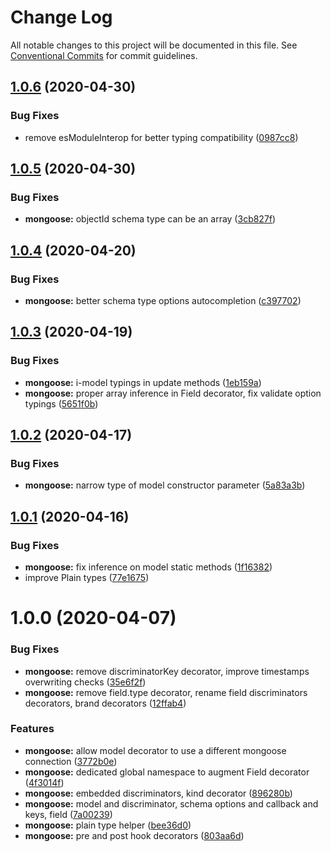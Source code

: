 # Change Log

All notable changes to this project will be documented in this file.
See [Conventional Commits](https://conventionalcommits.org) for commit guidelines.

## [1.0.6](https://github.com/jeremyben/reflet/tree/master/mongoose/compare/@reflet/mongoose@1.0.5...@reflet/mongoose@1.0.6) (2020-04-30)


### Bug Fixes

* remove esModuleInterop for better typing compatibility ([0987cc8](https://github.com/jeremyben/reflet/tree/master/mongoose/commit/0987cc8))





## [1.0.5](https://github.com/jeremyben/reflet/tree/master/mongoose/compare/@reflet/mongoose@1.0.4...@reflet/mongoose@1.0.5) (2020-04-30)


### Bug Fixes

* **mongoose:** objectId schema type can be an array ([3cb827f](https://github.com/jeremyben/reflet/tree/master/mongoose/commit/3cb827f))





## [1.0.4](https://github.com/jeremyben/reflet/tree/master/mongoose/compare/@reflet/mongoose@1.0.3...@reflet/mongoose@1.0.4) (2020-04-20)


### Bug Fixes

* **mongoose:** better schema type options autocompletion ([c397702](https://github.com/jeremyben/reflet/tree/master/mongoose/commit/c397702))





## [1.0.3](https://github.com/jeremyben/reflet/tree/master/mongoose/compare/@reflet/mongoose@1.0.2...@reflet/mongoose@1.0.3) (2020-04-19)


### Bug Fixes

* **mongoose:** i-model typings in update methods ([1eb159a](https://github.com/jeremyben/reflet/tree/master/mongoose/commit/1eb159a))
* **mongoose:** proper array inference in Field decorator, fix validate option typings ([5651f0b](https://github.com/jeremyben/reflet/tree/master/mongoose/commit/5651f0b))





## [1.0.2](https://github.com/jeremyben/reflet/tree/master/mongoose/compare/@reflet/mongoose@1.0.1...@reflet/mongoose@1.0.2) (2020-04-17)


### Bug Fixes

* **mongoose:** narrow type of model constructor parameter ([5a83a3b](https://github.com/jeremyben/reflet/tree/master/mongoose/commit/5a83a3b))





## [1.0.1](https://github.com/jeremyben/reflet/tree/master/mongoose/compare/@reflet/mongoose@1.0.0...@reflet/mongoose@1.0.1) (2020-04-16)


### Bug Fixes

* **mongoose:** fix inference on model static methods ([1f16382](https://github.com/jeremyben/reflet/tree/master/mongoose/commit/1f16382))
* improve Plain types ([77e1675](https://github.com/jeremyben/reflet/tree/master/mongoose/commit/77e1675))





# 1.0.0 (2020-04-07)


### Bug Fixes

* **mongoose:** remove discriminatorKey decorator, improve timestamps overwriting checks ([35e6f2f](https://github.com/jeremyben/reflet/tree/master/mongoose/commit/35e6f2f))
* **mongoose:** remove field.type decorator, rename field discriminators decorators, brand decorators ([12ffab4](https://github.com/jeremyben/reflet/tree/master/mongoose/commit/12ffab4))


### Features

* **mongoose:** allow model decorator to use a different mongoose connection ([3772b0e](https://github.com/jeremyben/reflet/tree/master/mongoose/commit/3772b0e))
* **mongoose:** dedicated global namespace to augment Field decorator ([4f3014f](https://github.com/jeremyben/reflet/tree/master/mongoose/commit/4f3014f))
* **mongoose:** embedded discriminators, kind decorator ([896280b](https://github.com/jeremyben/reflet/tree/master/mongoose/commit/896280b))
* **mongoose:** model and discriminator, schema options and callback and keys, field ([7a00239](https://github.com/jeremyben/reflet/tree/master/mongoose/commit/7a00239))
* **mongoose:** plain type helper ([bee36d0](https://github.com/jeremyben/reflet/tree/master/mongoose/commit/bee36d0))
* **mongoose:** pre and post hook decorators ([803aa6d](https://github.com/jeremyben/reflet/tree/master/mongoose/commit/803aa6d))
